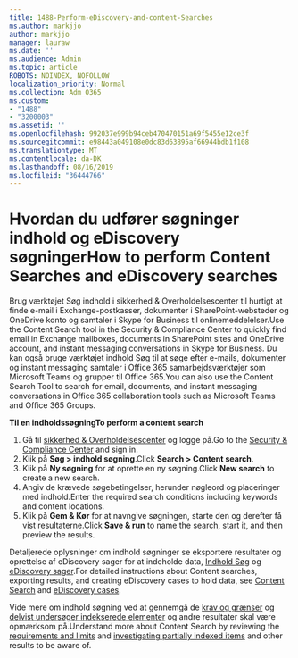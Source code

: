 ```yaml
---
title: 1488-Perform-eDiscovery-and-content-Searches
ms.author: markjjo
author: markjjo
manager: lauraw
ms.date: ''
ms.audience: Admin
ms.topic: article
ROBOTS: NOINDEX, NOFOLLOW
localization_priority: Normal
ms.collection: Adm_O365
ms.custom:
- "1488"
- "3200003"
ms.assetid: ''
ms.openlocfilehash: 992037e999b94ceb470470151a69f5455e12ce3f
ms.sourcegitcommit: e98443a049108e0dc83d63895af66944bdb1f108
ms.translationtype: MT
ms.contentlocale: da-DK
ms.lasthandoff: 08/16/2019
ms.locfileid: "36444766"
---
```

# <a name="how-to-perform-content-searches-and-ediscovery-searches"></a><span data-ttu-id="b8f2b-102">Hvordan du udfører søgninger indhold og eDiscovery søgninger</span><span class="sxs-lookup"><span data-stu-id="b8f2b-102">How to perform Content Searches and eDiscovery searches</span></span>

<span data-ttu-id="b8f2b-103">Brug værktøjet Søg indhold i sikkerhed & Overholdelsescenter til hurtigt at finde e-mail i Exchange-postkasser, dokumenter i SharePoint-websteder og OneDrive konto og samtaler i Skype for Business til onlinemeddelelser.</span><span class="sxs-lookup"><span data-stu-id="b8f2b-103">Use the Content Search tool in the Security & Compliance Center to quickly find email in Exchange mailboxes, documents in SharePoint sites and OneDrive account, and instant messaging conversations in Skype for Business.</span></span> <span data-ttu-id="b8f2b-104">Du kan også bruge værktøjet indhold Søg til at søge efter e-mails, dokumenter og instant messaging samtaler i Office 365 samarbejdsværktøjer som Microsoft Teams og grupper til Office 365.</span><span class="sxs-lookup"><span data-stu-id="b8f2b-104">You can also use the Content Search Tool to search for email, documents, and instant messaging conversations in Office 365 collaboration tools such as Microsoft Teams and Office 365 Groups.</span></span>

<span data-ttu-id="b8f2b-105">**Til en indholdssøgning**</span><span class="sxs-lookup"><span data-stu-id="b8f2b-105">**To perform a content search**</span></span>

1. <span data-ttu-id="b8f2b-106">Gå til [sikkerhed & Overholdelsescenter](https://protection.office.com) og logge på.</span><span class="sxs-lookup"><span data-stu-id="b8f2b-106">Go to the [Security & Compliance Center](https://protection.office.com) and sign in.</span></span>
2. <span data-ttu-id="b8f2b-107">Klik på **Søg > indhold søgning**.</span><span class="sxs-lookup"><span data-stu-id="b8f2b-107">Click **Search > Content search**.</span></span>
3. <span data-ttu-id="b8f2b-108">Klik på **Ny søgning** for at oprette en ny søgning.</span><span class="sxs-lookup"><span data-stu-id="b8f2b-108">Click **New search** to create a new search.</span></span>
4. <span data-ttu-id="b8f2b-109">Angiv de krævede søgebetingelser, herunder nøgleord og placeringer med indhold.</span><span class="sxs-lookup"><span data-stu-id="b8f2b-109">Enter the required search conditions including keywords and content locations.</span></span>  
5. <span data-ttu-id="b8f2b-110">Klik på **Gem & Kør** for at navngive søgningen, starte den og derefter få vist resultaterne.</span><span class="sxs-lookup"><span data-stu-id="b8f2b-110">Click **Save & run** to name the search, start it, and then preview the results.</span></span>

<span data-ttu-id="b8f2b-111">Detaljerede oplysninger om indhold søgninger se eksportere resultater og oprettelse af eDiscovery sager for at indeholde data, [Indhold Søg](https://docs.microsoft.com/en-us/office365/securitycompliance/content-search) og [eDiscovery sager](https://docs.microsoft.com/en-us/office365/securitycompliance/ediscovery-cases).</span><span class="sxs-lookup"><span data-stu-id="b8f2b-111">For detailed instructions about Content searches, exporting results, and creating eDiscovery cases to hold data, see [Content Search](https://docs.microsoft.com/en-us/office365/securitycompliance/content-search) and [eDiscovery cases](https://docs.microsoft.com/en-us/office365/securitycompliance/ediscovery-cases).</span></span>

<span data-ttu-id="b8f2b-112">Vide mere om indhold søgning ved at gennemgå de [krav og grænser](https://docs.microsoft.com/en-us/office365/securitycompliance/limits-for-content-search) og [delvist undersøger indekserede elementer](https://docs.microsoft.com/en-us/office365/securitycompliance/investigating-partially-indexed-items-in-ediscovery) og andre resultater skal være opmærksom på.</span><span class="sxs-lookup"><span data-stu-id="b8f2b-112">Understand more about Content Search by reviewing the [requirements and limits](https://docs.microsoft.com/en-us/office365/securitycompliance/limits-for-content-search) and  [investigating partially indexed items](https://docs.microsoft.com/en-us/office365/securitycompliance/investigating-partially-indexed-items-in-ediscovery) and other results to be aware of.</span></span>